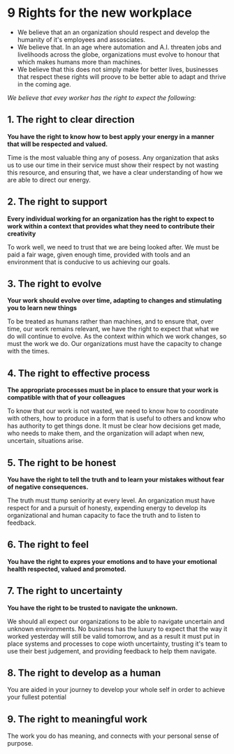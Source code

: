 # 9 Rights for the new workplace

- We believe that an an organization should respect and develop the humanity of it's employees and assosciates. 
- We believe that. In an age where automation and A.I. threaten jobs and livelihoods across the globe, organizations must evolve to honour that which makes humans more than machines.
- We believe that this does not simply make for better lives, businesses that respect these rights will proove to be better able to adapt and thrive in the coming age. 

*We believe that evey worker has the right to expect the following:* 

## 1. The right to clear direction
**You have the right to know how to best apply your energy in a manner that will be respected and valued.**

Time is the most valuable thing any of posess. Any organization that asks us to use our time in their service must show their respect by not wasting this resource, and ensuring that, we have a clear understanding of how we are able to direct our energy. 

## 2. The right to support
**Every individual working for an organization has the right to expect to work within a context that provides what they need to contribute their creativity** 

To work well, we need to trust that we are being looked after. We must be paid a fair wage, given enough time, provided with tools and an environment that is conducive to us achieving our goals. 

## 3. The right to evolve
**Your work should evolve over time, adapting to changes and stimulating you to learn new things** 

To be treated as humans rather than machines, and to ensure that, over time, our work remains relevant, we have the right to expect that what we do will continue to evolve. As the context within which we work changes, so must the work we do. Our organizations must have the capacity to change with the times. 

## 4. The right to effective process
**The appropriate processes must be in place to ensure that your work is compatible with that of your colleagues**

To know that our work is not wasted, we need to know how to coordinate with others, how to produce in a form that is useful to others and know who has authority to get things done. It must be clear how decisions get made, who needs to make them, and the organization will adapt when new, uncertain, situations arise. 

## 5. The right to be honest
**You have the right to tell the truth and to learn your mistakes without fear of negative consequences.**

The truth must ttump seniority at every level. An organization must have respect for and a pursuit of honesty, expending energy to develop its organizational and human capacity to face the truth and to listen to feedback.

## 6. The right to feel
**You have the right to expres your emotions and to have your emotional health respected, valued and promoted.**

## 7. The right to uncertainty
**You have the right to be trusted to navigate the unknown.** 

We should all expect our organizations to be able to navigate uncertain and unknown environments. No business has the luxury to expect that the way it worked yesterday will still be valid tomorrow, and as a result it must put in place systems and processes to cope wioth uncertainty, trusting it's team to use their best judgement, and providing feedback to help them navigate. 
## 8. The right to develop as a human
You are aided in your journey to develop your whole self in order to achieve your fullest potential
## 9. The right to meaningful work
The work you do has meaning, and connects with your personal sense of purpose.
